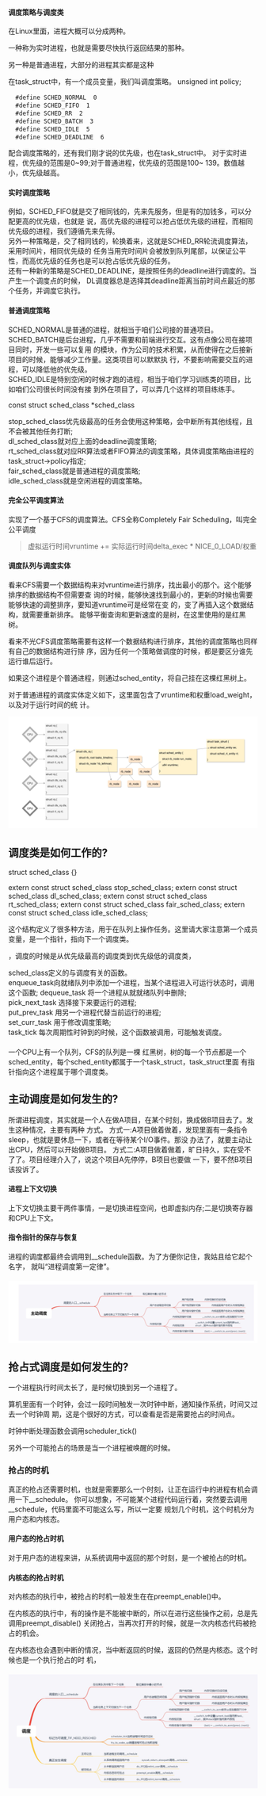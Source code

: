 #### 调度策略与调度类

在Linux里面，进程大概可以分成两种。  

一种称为实时进程，也就是需要尽快执行返回结果的那种。  

另一种是普通进程，大部分的进程其实都是这种  


在task_struct中，有一个成员变量，我们叫调度策略。  unsigned int policy;  
```  
  #define SCHED_NORMAL  0
  #define SCHED_FIFO  1
  #define SCHED_RR  2
  #define SCHED_BATCH  3
  #define SCHED_IDLE  5
  #define SCHED_DEADLINE  6

```

配合调度策略的，还有我们刚才说的优先级，也在task_struct中。
对于实时进程，优先级的范围是0~99;对于普通进程，优先级的范围是100~ 139。数值越小，优先级越高。    



####   实时调度策略

例如，SCHED_FIFO就是交了相同钱的，先来先服务，但是有的加钱多，可以分配更高的优先级，也就是 说，高优先级的进程可以抢占低优先级的进程，而相同优先级的进程，我们遵循先来先得。  
另外一种策略是，交了相同钱的，轮换着来，这就是SCHED_RR轮流调度算法，采用时间片，相同优先级的 任务当用完时间片会被放到队列尾部，以保证公平性，而高优先级的任务也是可以抢占低优先级的任务。  
还有一种新的策略是SCHED_DEADLINE，是按照任务的deadline进行调度的。当产生一个调度点的时候， DL调度器总是选择其deadline距离当前时间点最近的那个任务，并调度它执行。    



####  普通调度策略  

SCHED_NORMAL是普通的进程，就相当于咱们公司接的普通项目。  
SCHED_BATCH是后台进程，几乎不需要和前端进行交互。这有点像公司在接项目同时，开发一些可以复用 的模块，作为公司的技术积累，从而使得在之后接新项目的时候，能够减少工作量。这类项目可以默默执 行，不要影响需要交互的进程，可以降低他的优先级。  
SCHED_IDLE是特别空闲的时候才跑的进程，相当于咱们学习训练类的项目，比如咱们公司很长时间没有接 到外在项目了，可以弄几个这样的项目练练手。    


const struct sched_class *sched_class  

stop_sched_class优先级最高的任务会使用这种策略，会中断所有其他线程，且不会被其他任务打断;  
    dl_sched_class就对应上面的deadline调度策略;   
    rt_sched_class就对应RR算法或者FIFO算法的调度策略，具体调度策略由进程的task_struct->policy指定;   
    fair_sched_class就是普通进程的调度策略;   
    idle_sched_class就是空闲进程的调度策略。  
    
    
####  完全公平调度算法     
实现了一个基于CFS的调度算法。CFS全称Completely Fair Scheduling，叫完全公平调度  

>  虚拟运行时间vruntime += 实际运行时间delta_exec * NICE_0_LOAD/权重


####  调度队列与调度实体

看来CFS需要一个数据结构来对vruntime进行排序，找出最小的那个。这个能够排序的数据结构不但需要查 询的时候，能够快速找到最小的，更新的时候也需要能够快速的调整排序，要知道vruntime可是经常在变 的，变了再插入这个数据结构，就需要重新排序。
能够平衡查询和更新速度的是树，在这里使用的是红黑树。  


看来不光CFS调度策略需要有这样一个数据结构进行排序，其他的调度策略也同样有自己的数据结构进行排 序，因为任何一个策略做调度的时候，都是要区分谁先运行谁后运行。  

如果这个进程是个普通进程，则通过sched_entity，将自己挂在这棵红黑树上。  

对于普通进程的调度实体定义如下，这里面包含了vruntime和权重load_weight，以及对于运行时间的统 计。  


![](./img/05-01.png)  




##  调度类是如何工作的?

  struct sched_class {}


extern const struct sched_class stop_sched_class;
  extern const struct sched_class dl_sched_class;
  extern const struct sched_class rt_sched_class;
  extern const struct sched_class fair_sched_class;
  extern const struct sched_class idle_sched_class;


这个结构定义了很多种方法，用于在队列上操作任务。这里请大家注意第一个成员变量，是一个指针，指向下一个调度类。     

，调度的时候是从优先级最高的调度类到优先级低的调度类，   


sched_class定义的与调度有关的函数。  
enqueue_task向就绪队列中添加一个进程，当某个进程进入可运行状态时，调用这个函数; dequeue_task 将一个进程从就就绪队列中删除;  
pick_next_task 选择接下来要运行的进程;  
put_prev_task 用另一个进程代替当前运行的进程;  
set_curr_task 用于修改调度策略;  
task_tick 每次周期性时钟到的时候，这个函数被调用，可能触发调度。  


####  
一个CPU上有一个队列，CFS的队列是一棵 红黑树，树的每一个节点都是一个sched_entity，每个sched_entity都属于一个task_struct，task_struct里面 有指针指向这个进程属于哪个调度类。   




##  主动调度是如何发生的?


 所谓进程调度，其实就是一个人在做A项目，在某个时刻，换成做B项目去了。发生这种情况，主要有两种 方式。
 方式一:A项目做着做着，发现里面有一条指令sleep，也就是要休息一下，或者在等待某个I/O事件。那没 办法了，就要主动让出CPU，然后可以开始做B项目。
 方式二:A项目做着做着，旷日持久，实在受不了了。项目经理介入了，说这个项目A先停停，B项目也要做 一下，要不然B项目该投诉了。
 
 
####  进程上下文切换 

上下文切换主要干两件事情，一是切换进程空间，也即虚拟内存;二是切换寄存器和CPU上下文。  



####  指令指针的保存与恢复  

进程的调度都最终会调用到__schedule函数。为了方便你记住，我姑且给它起个名字， 就叫“进程调度第一定律”。  



#### 

![](./img/05-02.png)



##   抢占式调度是如何发生的?

一个进程执行时间太长了，是时候切换到另一个进程了。  

算机里面有一个时钟，会过一段时间触发一次时钟中断，通知操作系统，时间又过去一个时钟周 期，这是个很好的方式，可以查看是否是需要抢占的时间点。 

时钟中断处理函数会调用scheduler_tick()  


另外一个可能抢占的场景是当一个进程被唤醒的时候。  

###  抢占的时机
真正的抢占还需要时机，也就是需要那么一个时刻，让正在运行中的进程有机会调用一下__schedule。
你可以想象，不可能某个进程代码运行着，突然要去调用__schedule，代码里面不可能这么写，所以一定要 规划几个时机，这个时机分为用户态和内核态。

####  用户态的抢占时机 

对于用户态的进程来讲，从系统调用中返回的那个时刻，是一个被抢占的时机。 

####  内核态的抢占时机 
对内核态的执行中，被抢占的时机一般发生在在preempt_enable()中。  


在内核态的执行中，有的操作是不能被中断的，所以在进行这些操作之前，总是先调用preempt_disable() 关闭抢占，当再次打开的时候，就是一次内核态代码被抢占的机会。  


在内核态也会遇到中断的情况，当中断返回的时候，返回的仍然是内核态。这个时候也是一个执行抢占的时 机，  


####   

![](./img/05-03.png)
  




















































